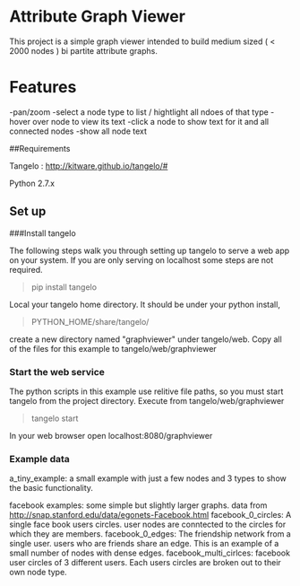 # Attribute Graph Viewer

This project is a simple graph viewer intended to build medium sized ( < 2000 nodes ) bi partite attribute graphs.

# Features

-pan/zoom
-select a node type to list / hightlight all ndoes of that type
-hover over node to view its text
-click a node to show text for it and all connected nodes
-show all node text


##Requirements

Tangelo :  http://kitware.github.io/tangelo/#

Python 2.7.x



## Set up


###Install tangelo 

The following steps walk you through setting up tangelo to serve a web app on your system.  If you are only serving on localhost some steps are not required.

> pip install tangelo

Local your tangelo home directory.  It should be under your python install,

> PYTHON_HOME/share/tangelo/


create a new directory named "graphviewer" under tangelo/web.  Copy all of the files for this example to tangelo/web/graphviewer



### Start the web service

The python scripts in this example use relitive file paths, so you must start tangelo from the project directory.
Execute from tangelo/web/graphviewer

> tangelo start

In your web browser open localhost:8080/graphviewer


### Example data

a_tiny_example:  a small example with just a few nodes and 3 types to show the basic functionality.

facebook examples:  some simple but slightly larger graphs. data from http://snap.stanford.edu/data/egonets-Facebook.html
facebook_0_circles: A single face book users circles.  user nodes are conntected to the circles for which they are members.
facebook_0_edges: The friendship network from a single user.  users who are friends share an edge.  This is an example of a small number of nodes with dense edges.
facebook_multi_cirlces:  facebook user circles of 3 different users.  Each users circles are broken out to their own node type.


